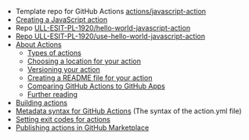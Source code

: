 * Template repo for GitHub Actions [actions/javascript-action](https://github.com/actions/javascript-action)
* [Creating a JavaScript action](https://help.github.com/en/actions/building-actions/creating-a-javascript-action)
* Repo [ULL-ESIT-PL-1920/hello-world-javascript-action](https://github.com/ULL-ESIT-PL-1920/hello-world-javascript-action)
* [Repo ULL-ESIT-PL-1920/use-hello-world-javascript-action](https://github.com/ULL-ESIT-PL-1920/use-hello-world-javascript-action)
* [About Actions](https://help.github.com/en/actions/building-actions/about-actions)
  *   [Types of actions](https://help.github.com/en/actions/building-actions#types-of-actions)
  *   [Choosing a location for your action](https://help.github.com/en/actions/building-actions#choosing-a-location-for-your-action)
  *   [Versioning your action](https://help.github.com/en/actions/building-actions#versioning-your-action)
  *   [Creating a README file for your action](https://help.github.com/en/actions/building-actions#creating-a-readme-file-for-your-action)
  *   [Comparing GitHub Actions to GitHub Apps](https://help.github.com/en/actions/building-actions#comparing-github-actions-to-github-apps)
  *   [Further reading](https://help.github.com/en/actions/building-actions#further-reading)
* [Building actions](https://help.github.com/en/actions/building-actions)
* [Metadata syntax for GitHub Actions](https://help.github.com/en/actions/building-actions/metadata-syntax-for-github-actions) (The syntax of the action.yml file)
* [Setting exit codes for actions](https://help.github.com/en/actions/building-actions/setting-exit-codes-for-actions)
* [Publishing actions in GitHub Marketplace](https://help.github.com/en/actions/building-actions/publishing-actions-in-github-marketplace)